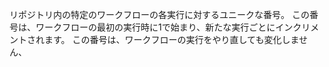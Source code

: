 リポジトリ内の特定のワークフローの各実行に対するユニークな番号。 この番号は、ワークフローの最初の実行時に1で始まり、新たな実行ごとにインクリメントされます。 この番号は、ワークフローの実行をやり直しても変化しません、